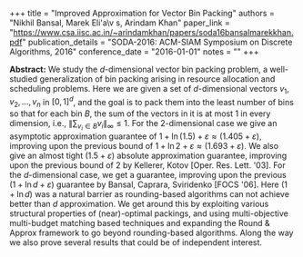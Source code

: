 +++
title = "Improved Approximation for Vector Bin Packing"
authors = "Nikhil Bansal, Marek Eli\'a\v s, Arindam Khan"
paper_link = "https://www.csa.iisc.ac.in/~arindamkhan/papers/soda16bansalmarekkhan.pdf"
publication_details = "SODA-2016: ACM-SIAM Symposium on Discrete Algorithms, 2016"
conference_date = "2016-01-01"
notes = ""
+++

<b>Abstract:</b>
We study the $d$-dimensional vector bin packing problem, a well-studied generalization of bin packing arising in resource allocation and scheduling problems. Here we are given a set of $d$-dimensional vectors $v_1,v_2,\dots,v_n$ in $[0, 1]^d$, and the goal is to pack them into the least number of bins so that for each bin $B$, the sum of the vectors in it is at most $1$ in every dimension, i.e., $\lVert\sum_{{v_i}\in B}v_i\rVert_{\infty}\le 1$. For the $2$-dimensional case we give an asymptotic approximation guarantee of $1 + \ln(1.5)+\varepsilon\approx (1.405+\varepsilon)$, improving upon the previous bound of $1 + \ln 2 + \varepsilon \approx (1.693 + \varepsilon)$. We also give an almost tight $(1.5+\varepsilon)$ absolute approximation guarantee, improving upon the previous bound of 2 by Kellerer, Kotov [Oper. Res. Lett. '03]. For the $d$-dimensional case, we get a guarantee, improving upon the previous $(1 + \ln d + \varepsilon)$ guarantee by Bansal, Caprara, Sviridenko [FOCS '06]. Here $(1 + \ln d)$ was a natural barrier as rounding-based algorithms can not achieve better than $d$ approximation. We get around this by exploiting various structural properties of (near)-optimal packings, and using multi-objective multi-budget matching based techniques and expanding the Round \& Approx framework to go beyond rounding-based algorithms. Along the way we also prove several results that could be of independent interest. 

